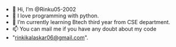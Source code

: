 - 👋 Hi, I’m @Rinku05-2002
- 👀 I love programming with python.
- 🌱 I’m currently learning Btech third year from CSE department.
- 📫 You can mail me if you have any doubt about my code
- "rinkikalaskar06@gmail.com".

<!---
Rinku05-2002/Rinku05-2002 is a ✨ special ✨ repository because its `README.md` (this file) appears on your GitHub profile.
You can click the Preview link to take a look at your changes.
--->
